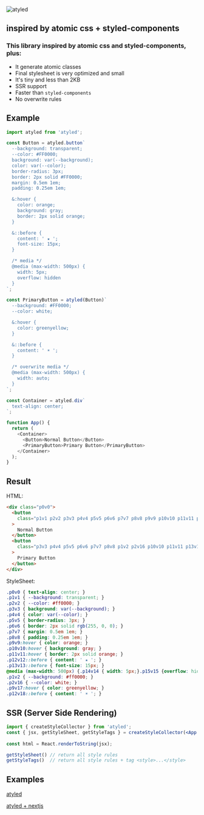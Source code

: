 ![atyled](https://user-images.githubusercontent.com/1549069/221021089-c41b03e0-ef6f-4835-bc10-669d44d19bb3.png)

## inspired by atomic css + styled-components

### This library inspired by atomic css and styled-components, plus:

- It generate atomic classes
- Final stylesheet is very optimized and small
- It's tiny and less than 2KB
- SSR support
- Faster than `styled-components`
- No overwrite rules

## Example

```js
import atyled from 'atyled';

const Button = atyled.button`
  --background: transparent;
  --color: #FF0000;
  background: var(--background);
  color: var(--color);
  border-radius: 3px;
  border: 2px solid #FF0000;
  margin: 0.5em 1em;
  padding: 0.25em 1em;  

  &:hover {
    color: orange;
    background: gray;
    border: 2px solid orange;
  }

  &::before {
    content: ' ★ ';
    font-size: 15px;
  }

  /* media */
  @media (max-width: 500px) {
    width: 5px;    
    overflow: hidden
  }
`;

const PrimaryButton = atyled(Button)`
  --background: #FF0000;
  --color: white;

  &:hover {
    color: greenyellow;
  }

  &::before {
    content: ' ☀︎ ';
  }

  /* overwrite media */
  @media (max-width: 500px) {
    width: auto;
  }
`;

const Container = atyled.div`
  text-align: center;
`;

function App() {
  return (
    <Container>
      <Button>Normal Button</Button>
      <PrimaryButton>Primary Button</PrimaryButton>
    </Container>
  );
}
```

## Result

HTML:

```html
<div class="p0v0">
  <button
    class="p1v1 p2v2 p3v3 p4v4 p5v5 p6v6 p7v7 p8v8 p9v9 p10v10 p11v11 p12v12 p13v13 p14v14 p15v15"
  >
    Normal Button
  </button>
  <button
    class="p3v3 p4v4 p5v5 p6v6 p7v7 p8v8 p1v2 p2v16 p10v10 p11v11 p13v13 p9v17 p12v18 p15v15 p14v19"
  >
    Primary Button
  </button>
</div>
```

StyleSheet:

```css
.p0v0 { text-align: center; }
.p1v1 { --background: transparent; }
.p2v2 { --color: #ff0000; }
.p3v3 { background: var(--background); }
.p4v4 { color: var(--color); }
.p5v5 { border-radius: 3px; }
.p6v6 { border: 2px solid rgb(255, 0, 0); }
.p7v7 { margin: 0.5em 1em; }
.p8v8 { padding: 0.25em 1em; }
.p9v9:hover { color: orange; }
.p10v10:hover { background: gray; }
.p11v11:hover { border: 2px solid orange; }
.p12v12::before { content: ' ★ '; }
.p13v13::before { font-size: 15px; }
@media (max-width: 500px) {.p14v14 { width: 5px;}.p15v15 {overflow: hidden;}.p14v19 {width: auto;}}
.p1v2 { --background: #ff0000; }
.p2v16 { --color: white; }
.p9v17:hover { color: greenyellow; }
.p12v18::before { content: ' ☀︎ '; }
```

## SSR (Server Side Rendering)

```jsx
import { createStyleCollector } from 'atyled';
const { jsx, getStyleSheet, getStyleTags } = createStyleCollector(<App />);
      
const html = React.renderToString(jsx);

getStyleSheet() // return all style rules
getStyleTags()  // return all style rules + tag <style>...</style>
```

## Examples

[atyled](https://codesandbox.io/s/atyled-example-1-vxhd58)

[atyled + nextjs](https://codesandbox.io/p/sandbox/fast-breeze-4bxfz1?file=%2FREADME.md)
